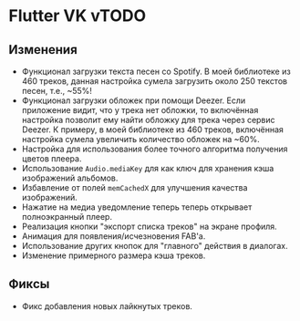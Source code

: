 <!-- markdownlint-disable MD033 -->

# Flutter VK vTODO

## Изменения

- Функционал загрузки текста песен со Spotify. В моей библиотеке из 460 треков, данная настройка сумела загрузить около 250 текстов песен, т.е., ~55%!
- Функционал загрузки обложек при помощи Deezer. Если приложение видит, что у трека нет обложки, то включённая настройка позволит ему найти обложку для трека через сервис Deezer. К примеру, в моей библиотеке из 460 треков, включённая настройка сумела увеличить количество обложек на ~60%.
- Настройка для использования более точного алгоритма получения цветов плеера.
- Использование `Audio.mediaKey` для как ключ для хранения кэша изображений альбомов.
- Избавление от полей `memCachedX` для улучшения качества изображений.
- Нажатие на медиа уведомление теперь теперь открывает полноэкранный плеер.
- Реализация кнопки "экспорт списка треков" на экране профиля.
- Анимация для появления/исчезновения FAB'а.
- Использование других кнопок для "главного" действия в диалогах.
- Изменение примерного размера кэша треков.

## Фиксы

- Фикс добавления новых лайкнутых треков.

<!-- Изменения с других Pre-release версий, которые должны быть отображены в non-pre версии: -->

<!--
- ⚡️ Кэширование списка треков и плейлистов. Данный функционал находится под большим сомнением в плане стабильности.
- Реализация оффлайн режима.
- Совершенно новый, красивый и прекрасный экран профиля.
- Изменение горизонтального расстояния у полоски прогресса миниплеера на мобильном интерфейсе.
- Избавление от FAB'а на экране плейлиста, если плеер запущен.
- Удаление файла установщика после обновления приложения.
- Эффект прозрачности снизу для блока текста песни.
- Небольшое расстояние по бокам для блока текста песни.
- Опция для включения OLED-темы, которая помогает сохранить заряд батареи на OLED-экранах.
- Настройка для автоматической остановки плеера после паузы на долгое время. По-умолчанию, эта настройка включена, и приложение останавливает работу плеера спустя 10 минут неактивности.
- Кнопка "Поделиться файлом логов".
- Изображения треков теперь находятся в отдельной папке.
- Использование другого изображения при авторизации.
- Зажатие кнопки <kbd>Left Shift</kbd> перед открытием полноэкранного плеера не открывает его на весь экран на Windows.
- Логирование информации о версии приложения при запуске.
- Диалог с предупреждением о примерном размере плейлиста в мегабайтах/гигабайтах перед запуском кэширования.
- Возможность для отмены кэширования без удаления треков.
- Большая кнопка в правом нижнем углу на экране плейлистов на мобильном интерфейсе, позволяющая управлять воспроизведением треков в плейлисте.
- Кнопка для кэширования отдельного трека.
- Сохранение информации о кэшированности трека в БД после прослушивания.
- Анимация загрузки при кэшировании треков.
- Удаление кнопки "установить обложку" за ненадобностью.
- Удаление старой папки `tracks`, которая использовалась для старой реализации системы кэширования, и сейчас она не используется. Данное изменение не затронет кэш существующих треков.

- Фикс работы OLED темы при светлой теме.
- Фикс работы плеера при запуске приложения.
- Фикс невозможности получить lyrics текстов песен из-за кэша в БД.
- Фикс глючной кнопки паузы/воспроизведения во время загрузки трека.
- Фикс отсутствия обложек после подключения рекомендаций.
- Фикс медиа уведомления на Android при остановке воспроизведения.
- Фикс запуска кэширования фаворитных треков в случае, если пользователь не включал кэширование.
- Фикс того, что Android удалял обложки треков без ведома пользователя.
- Фикс постоянного получения рекомендаций при переходе на главный экран.
- Фикс сортировки плейлистов для разделов "Плейлисты для Вас" и "Совпадения по вкусам".
- Фикс редкого бага, из-за которого цвета панели навигации ломались.
- Фикс "вылезающего" текста у названий плейлистов (*overflow*) у некоторых плейлистов.
- Фикс мигания обложки на полноэкранном мобильном плеере, если обложка одинакова.
- Фикс автоматического запуска загрузки сторонних плейлистов, если в них включено кэширование.
- Фикс того, что плейлисты имеют разные изображения в кэше.
- Фикс отображения изображений у сторонних плейлистов.
- Фикс авторизации у некоторых пользователей.
- Фикс установщика для Windows.
- Фикс кэширования текстов песен.
- Фикс запуска кэширования плейлиста "лайкнутые треки" после восстановления интернет соединения. -->
